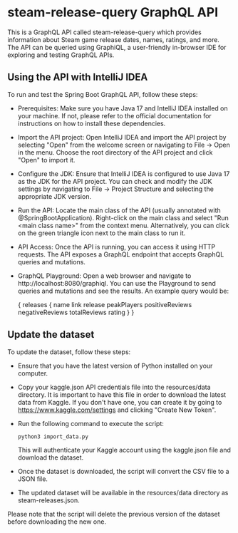# steam-release-query GraphQL API
This is a GraphQL API called steam-release-query which provides information about Steam game release dates, names, ratings, and more. The API can be queried using GraphiQL, a user-friendly in-browser IDE for exploring and testing GraphQL APIs.

## Using the API with IntelliJ IDEA

To run and test the Spring Boot GraphQL API, follow these steps:

- Prerequisites: Make sure you have Java 17 and IntelliJ IDEA installed on your machine. If not, please refer to the official documentation for instructions on how to install these dependencies.
- Import the API project: Open IntelliJ IDEA and import the API project by selecting "Open" from the welcome screen or navigating to File → Open in the menu. Choose the root directory of the API project and click "Open" to import it.
- Configure the JDK: Ensure that IntelliJ IDEA is configured to use Java 17 as the JDK for the API project. You can check and modify the JDK settings by navigating to File → Project Structure and selecting the appropriate JDK version.
- Run the API: Locate the main class of the API (usually annotated with @SpringBootApplication). Right-click on the main class and select "Run \<main class name>" from the context menu. Alternatively, you can click on the green triangle icon next to the main class to run it.
- API Access: Once the API is running, you can access it using HTTP requests. The API exposes a GraphQL endpoint that accepts GraphQL queries and mutations.
- GraphQL Playground: Open a web browser and navigate to http://localhost:8080/graphiql. You can use the Playground to send queries and mutations and see the results. An example query would be:



    {
      releases {
        name
        link
        release
        peakPlayers
        positiveReviews
        negativeReviews
        totalReviews
        rating
      } 
    }



## Update the dataset

To update the dataset, follow these steps:

- Ensure that you have the latest version of Python installed on your computer.
- Copy your kaggle.json API credentials file into the resources/data directory. It is important to have this file in order to download the latest data from Kaggle. If you don't have one, you can create it by going to https://www.kaggle.com/settings and clicking "Create New Token".
- Run the following command to execute the script: 
    
      python3 import_data.py
    
  This will authenticate your Kaggle account using the kaggle.json file and download the dataset.
- Once the dataset is downloaded, the script will convert the CSV file to a JSON file.
- The updated dataset will be available in the resources/data directory as steam-releases.json.

Please note that the script will delete the previous version of the dataset before downloading the new one.



